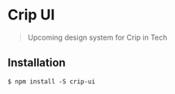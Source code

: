 # Crip UI

> Upcoming design system for Crip in Tech

## Installation

```
$ npm install -S crip-ui
```
